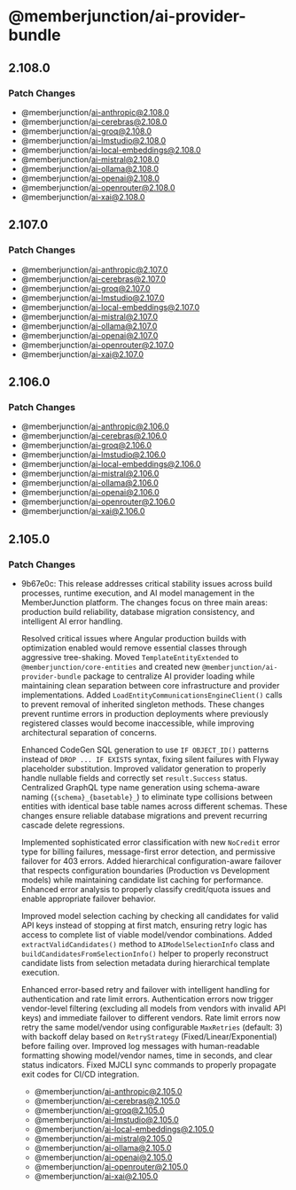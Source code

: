 # @memberjunction/ai-provider-bundle

## 2.108.0

### Patch Changes

- @memberjunction/ai-anthropic@2.108.0
- @memberjunction/ai-cerebras@2.108.0
- @memberjunction/ai-groq@2.108.0
- @memberjunction/ai-lmstudio@2.108.0
- @memberjunction/ai-local-embeddings@2.108.0
- @memberjunction/ai-mistral@2.108.0
- @memberjunction/ai-ollama@2.108.0
- @memberjunction/ai-openai@2.108.0
- @memberjunction/ai-openrouter@2.108.0
- @memberjunction/ai-xai@2.108.0

## 2.107.0

### Patch Changes

- @memberjunction/ai-anthropic@2.107.0
- @memberjunction/ai-cerebras@2.107.0
- @memberjunction/ai-groq@2.107.0
- @memberjunction/ai-lmstudio@2.107.0
- @memberjunction/ai-local-embeddings@2.107.0
- @memberjunction/ai-mistral@2.107.0
- @memberjunction/ai-ollama@2.107.0
- @memberjunction/ai-openai@2.107.0
- @memberjunction/ai-openrouter@2.107.0
- @memberjunction/ai-xai@2.107.0

## 2.106.0

### Patch Changes

- @memberjunction/ai-anthropic@2.106.0
- @memberjunction/ai-cerebras@2.106.0
- @memberjunction/ai-groq@2.106.0
- @memberjunction/ai-lmstudio@2.106.0
- @memberjunction/ai-local-embeddings@2.106.0
- @memberjunction/ai-mistral@2.106.0
- @memberjunction/ai-ollama@2.106.0
- @memberjunction/ai-openai@2.106.0
- @memberjunction/ai-openrouter@2.106.0
- @memberjunction/ai-xai@2.106.0

## 2.105.0

### Patch Changes

- 9b67e0c: This release addresses critical stability issues across build processes, runtime execution, and AI model management in the MemberJunction platform. The changes focus on three main areas: production build reliability, database migration consistency, and intelligent AI error handling.

  Resolved critical issues where Angular production builds with optimization enabled would remove essential classes through aggressive tree-shaking. Moved `TemplateEntityExtended` to `@memberjunction/core-entities` and created new `@memberjunction/ai-provider-bundle` package to centralize AI provider loading while maintaining clean separation between core infrastructure and provider implementations. Added `LoadEntityCommunicationsEngineClient()` calls to prevent removal of inherited singleton methods. These changes prevent runtime errors in production deployments where previously registered classes would become inaccessible, while improving architectural separation of concerns.

  Enhanced CodeGen SQL generation to use `IF OBJECT_ID()` patterns instead of `DROP ... IF EXISTS` syntax, fixing silent failures with Flyway placeholder substitution. Improved validator generation to properly handle nullable fields and correctly set `result.Success` status. Centralized GraphQL type name generation using schema-aware naming (`{schema}_{basetable}_`) to eliminate type collisions between entities with identical base table names across different schemas. These changes ensure reliable database migrations and prevent recurring cascade delete regressions.

  Implemented sophisticated error classification with new `NoCredit` error type for billing failures, message-first error detection, and permissive failover for 403 errors. Added hierarchical configuration-aware failover that respects configuration boundaries (Production vs Development models) while maintaining candidate list caching for performance. Enhanced error analysis to properly classify credit/quota issues and enable appropriate failover behavior.

  Improved model selection caching by checking all candidates for valid API keys instead of stopping at first match, ensuring retry logic has access to complete list of viable model/vendor combinations. Added `extractValidCandidates()` method to `AIModelSelectionInfo` class and `buildCandidatesFromSelectionInfo()` helper to properly reconstruct candidate lists from selection metadata during hierarchical template execution.

  Enhanced error-based retry and failover with intelligent handling for authentication and rate limit errors. Authentication errors now trigger vendor-level filtering (excluding all models from vendors with invalid API keys) and immediate failover to different vendors. Rate limit errors now retry the same model/vendor using configurable `MaxRetries` (default: 3) with backoff delay based on `RetryStrategy` (Fixed/Linear/Exponential) before failing over. Improved log messages with human-readable formatting showing model/vendor names, time in seconds, and clear status indicators. Fixed MJCLI sync commands to properly propagate exit codes for CI/CD integration.

  - @memberjunction/ai-anthropic@2.105.0
  - @memberjunction/ai-cerebras@2.105.0
  - @memberjunction/ai-groq@2.105.0
  - @memberjunction/ai-lmstudio@2.105.0
  - @memberjunction/ai-local-embeddings@2.105.0
  - @memberjunction/ai-mistral@2.105.0
  - @memberjunction/ai-ollama@2.105.0
  - @memberjunction/ai-openai@2.105.0
  - @memberjunction/ai-openrouter@2.105.0
  - @memberjunction/ai-xai@2.105.0
